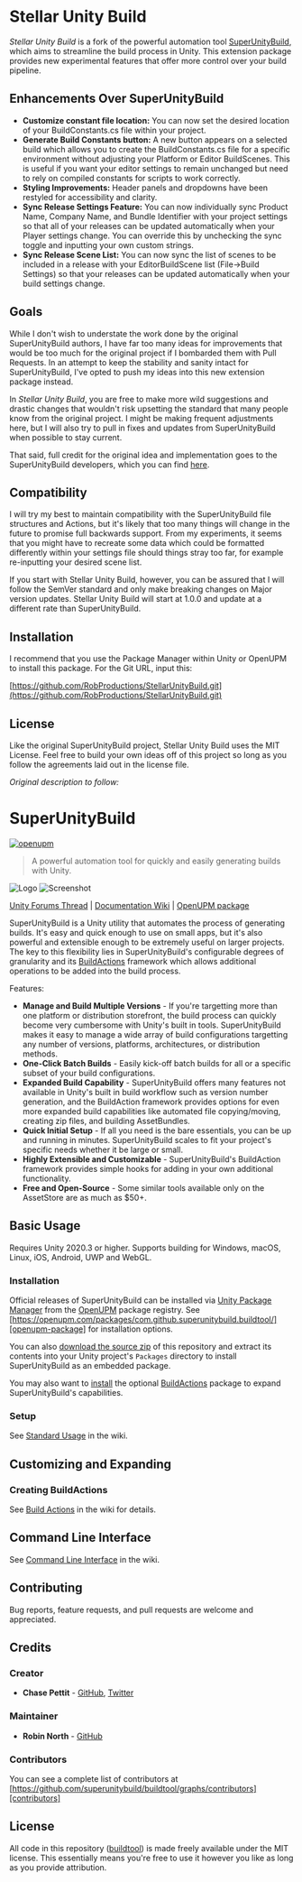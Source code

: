 # Stellar Unity Build

*Stellar Unity Build* is a fork of the powerful automation tool [SuperUnityBuild](https://github.com/superunitybuild/buildtool), which aims to streamline the build process in Unity. This extension package provides new experimental features that offer more control over your build pipeline.

## Enhancements Over SuperUnityBuild

- **Customize constant file location:** You can now set the desired location of your BuildConstants.cs file within your project.
- **Generate Build Constants button:** A new button appears on a selected build which allows you to create the BuildConstants.cs file for a specific environment without adjusting your Platform or Editor BuildScenes. This is useful if you want your editor settings to remain unchanged but need to rely on compiled constants for scripts to work correctly.
- **Styling Improvements:** Header panels and dropdowns have been restyled for accessibility and clarity.
- **Sync Release Settings Feature:** You can now individually sync Product Name, Company Name, and Bundle Identifier with your project settings so that all of your releases can be updated automatically when your Player settings change. You can override this by unchecking the sync toggle and inputting your own custom strings.
- **Sync Release Scene List:** You can now sync the list of scenes to be included in a release with your EditorBuildScene list (File->Build Settings) so that your releases can be updated automatically when your build settings change.

## Goals

While I don't wish to understate the work done by the original SuperUnityBuild authors, I have far too many ideas for improvements that would be too much for the original project if I bombarded them with Pull Requests. In an attempt to keep the stability and sanity intact for SuperUnityBuild, I've opted to push my ideas into this new extension package instead.

In *Stellar Unity Build*, you are free to make more wild suggestions and drastic changes that wouldn't risk upsetting the standard that many people know from the original project. I might be making frequent adjustments here, but I will also try to pull in fixes and updates from SuperUnityBuild when possible to stay current. 

That said, full credit for the original idea and implementation goes to the SuperUnityBuild developers, which you can find [here](https://github.com/superunitybuild/buildtool/graphs/contributors).

## Compatibility

I will try my best to maintain compatibility with the SuperUnityBuild file structures and Actions, but it's likely that too many things will change in the future to promise full backwards support. From my experiments, it seems that you might have to recreate some data which could be formatted differently within your settings file should things stray too far, for example re-inputting your desired scene list. 

If you start with Stellar Unity Build, however, you can be assured that I will follow the SemVer standard and only make breaking changes on Major version updates. Stellar Unity Build will start at 1.0.0 and update at a different rate than SuperUnityBuild. 

## Installation

I recommend that you use the Package Manager within Unity or OpenUPM to install this package. For the Git URL, input this:

[https://github.com/RobProductions/StellarUnityBuild.git](https://github.com/RobProductions/StellarUnityBuild.git)

## License

Like the original SuperUnityBuild project, Stellar Unity Build uses the MIT License. Feel free to build your own ideas off of this project so long as you follow the agreements laid out in the license file. 

*Original description to follow:*

# SuperUnityBuild

[![openupm](https://img.shields.io/npm/v/com.github.superunitybuild.buildtool?label=openupm&registry_uri=https://package.openupm.com)][openupm-package]

> A powerful automation tool for quickly and easily generating builds with Unity.

![Logo](https://raw.githubusercontent.com/superunitybuild/buildtool/gh-pages/Cover.png)
![Screenshot](https://raw.githubusercontent.com/superunitybuild/buildtool/gh-pages/Screenshot_v1.0.0.png)

[Unity Forums Thread][unity-forums-thread] | [Documentation Wiki][wiki] | [OpenUPM package][openupm-package]

SuperUnityBuild is a Unity utility that automates the process of generating builds. It's easy and quick enough to use on small apps, but it's also powerful and extensible enough to be extremely useful on larger projects. The key to this flexibility lies in SuperUnityBuild's configurable degrees of granularity and its [BuildActions][buildactions] framework which allows additional operations to be added into the build process.

Features:

-   **Manage and Build Multiple Versions** - If you're targetting more than one platform or distribution storefront, the build process can quickly become very cumbersome with Unity's built in tools. SuperUnityBuild makes it easy to manage a wide array of build configurations targetting any number of versions, platforms, architectures, or distribution methods.
-   **One-Click Batch Builds** - Easily kick-off batch builds for all or a specific subset of your build configurations.
-   **Expanded Build Capability** - SuperUnityBuild offers many features not available in Unity's built in build workflow such as version number generation, and the BuildAction framework provides options for even more expanded build capabilities like automated file copying/moving, creating zip files, and building AssetBundles.
-   **Quick Initial Setup** - If all you need is the bare essentials, you can be up and running in minutes. SuperUnityBuild scales to fit your project's specific needs whether it be large or small.
-   **Highly Extensible and Customizable** - SuperUnityBuild's BuildAction framework provides simple hooks for adding in your own additional functionality.
-   **Free and Open-Source** - Some similar tools available only on the AssetStore are as much as $50+.

## Basic Usage

Requires Unity 2020.3 or higher. Supports building for Windows, macOS, Linux, iOS, Android, UWP and WebGL.

### Installation

Official releases of SuperUnityBuild can be installed via [Unity Package Manager](https://docs.unity3d.com/Packages/com.unity.package-manager-ui@latest/index.html) from the [OpenUPM](https://openupm.com) package registry. See [https://openupm.com/packages/com.github.superunitybuild.buildtool/][openupm-package] for installation options.

You can also [download the source zip][download] of this repository and extract its contents into your Unity project's `Packages` directory to install SuperUnityBuild as an embedded package.

You may also want to [install](https://github.com/superunitybuild/buildtool#installation) the optional [BuildActions][buildactions] package to expand SuperUnityBuild's capabilities.

### Setup

See [Standard Usage](https://github.com/superunitybuild/buildtool/wiki/Standard-Usage) in the wiki.

## Customizing and Expanding

### Creating BuildActions

See [Build Actions](https://github.com/superunitybuild/buildtool/wiki/Build-Actions) in the wiki for details.

## Command Line Interface

See [Command Line Interface](https://github.com/superunitybuild/buildtool/wiki/Command-Line-Interface) in the wiki.

## Contributing

Bug reports, feature requests, and pull requests are welcome and appreciated.

## Credits

### Creator

-   **Chase Pettit** - [GitHub](https://github.com/Chaser324), [Twitter](http://twitter.com/chasepettit)

### Maintainer

-   **Robin North** - [GitHub](https://github.com/robinnorth)

### Contributors

You can see a complete list of contributors at [https://github.com/superunitybuild/buildtool/graphs/contributors][contributors]

## License

All code in this repository ([buildtool][buildtool]) is made freely available under the MIT license. This essentially means you're free to use it however you like as long as you provide attribution.

[download]: https://github.com/superunitybuild/buildtool/archive/master.zip
[contributors]: https://github.com/superunitybuild/buildtool/graphs/contributors
[release]: https://github.com/superunitybuild/buildtool/releases
[buildtool]: https://github.com/superunitybuild/buildtool
[buildactions]: https://github.com/superunitybuild/buildactions
[wiki]: https://github.com/superunitybuild/buildtool/wiki/
[openupm-package]: https://openupm.com/packages/com.github.superunitybuild.buildtool/
[unity-forums-thread]: https://forum.unity3d.com/threads/super-unity-build-automated-build-tool-and-framework.471114/
